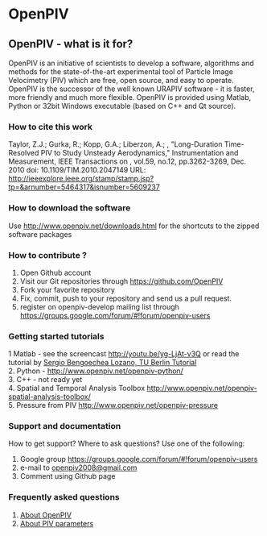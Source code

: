 # OpenPIV

## OpenPIV - what is it for? 

OpenPIV is an initiative of scientists to develop a software, algorithms and methods for the state-of-the-art experimental tool of Particle Image Velocimetry (PIV) which are free, open source, and easy to operate.
OpenPIV is the successor of the well known URAPIV software - it is faster, more friendly and much more flexible.
OpenPIV is provided using Matlab, Python or 32bit Windows executable (based on C++ and Qt source).

###  How to cite this work

Taylor, Z.J.; Gurka, R.; Kopp, G.A.; Liberzon, A.; , "Long-Duration Time-Resolved PIV to Study Unsteady Aerodynamics," Instrumentation and Measurement, IEEE Transactions on , vol.59, no.12, pp.3262-3269, Dec. 2010
doi: 10.1109/TIM.2010.2047149
URL: http://ieeexplore.ieee.org/stamp/stamp.jsp?tp=&arnumber=5464317&isnumber=5609237


### How to download the software  
Use http://www.openpiv.net/downloads.html for the shortcuts to the zipped software packages

### How to contribute ?

1. Open Github account  
2. Visit our Git repositories through https://github.com/OpenPIV  
3. Fork your favorite repository  
4. Fix, commit, push to your repository and send us a pull request.   
5. register on openpiv-develop mailing list through https://groups.google.com/forum/#!forum/openpiv-users 



###  Getting started  tutorials  
1 Matlab - see the screencast http://youtu.be/yg-LjAt-v3Q or read the tutorial by <a href="mailto:Sergio.Bengoechea.Lozano@tnt.TU-Berlin.DE"> Sergio Bengoechea Lozano, TU Berlin </a>
[Tutorial](https://github.com/OpenPIV/openpiv.github.com/wiki/Tutorial_OpenPIV.pdf)   
2. Python - http://www.openpiv.net/openpiv-python/  
3. C++ - not ready yet  
4. Spatial and Temporal Analysis Toolbox http://www.openpiv.net/openpiv-spatial-analysis-toolbox/  
5. Pressure from PIV http://www.openpiv.net/openpiv-pressure  


### Support and documentation  
How to get support? Where to ask questions? Use one of the following:  
1. Google group https://groups.google.com/forum/#!forum/openpiv-users   
2. e-mail to openpiv2008@gmail.com  
3. Comment using Github page  

### Frequently asked questions  
1. [About OpenPIV](https://github.com/OpenPIV/openpiv.github.com/wiki/Frequently-Asked-Questions-about-OpenPIV)
2. [About PIV parameters](https://github.com/OpenPIV/openpiv.github.com/wiki/Frequently-Asked-Questions-about-PIV-parameters)
